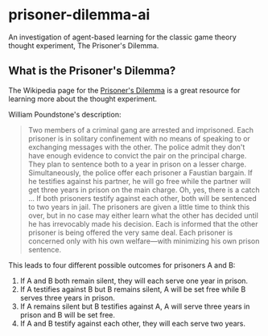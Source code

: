 # prisoner-dilemma-ai
An investigation of agent-based learning for the classic game theory thought experiment, The Prisoner's Dilemma.

## What is the Prisoner's Dilemma?

The Wikipedia page for the [Prisoner's Dilemma](https://en.wikipedia.org/wiki/Prisoner%27s_dilemma) is a great resource for learning more about the thought experiment.

William Poundstone's description:

> Two members of a criminal gang are arrested and imprisoned. Each prisoner is in solitary confinement with no means of speaking to or exchanging messages with the other. The police admit they don't have enough evidence to convict the pair on the principal charge. They plan to sentence both to a year in prison on a lesser charge. Simultaneously, the police offer each prisoner a Faustian bargain. If he testifies against his partner, he will go free while the partner will get three years in prison on the main charge. Oh, yes, there is a catch ... If both prisoners testify against each other, both will be sentenced to two years in jail. The prisoners are given a little time to think this over, but in no case may either learn what the other has decided until he has irrevocably made his decision. Each is informed that the other prisoner is being offered the very same deal. Each prisoner is concerned only with his own welfare—with minimizing his own prison sentence.

This leads to four different possible outcomes for prisoners A and B:

1. If A and B both remain silent, they will each serve one year in prison.
2. If A testifies against B but B remains silent, A will be set free while B serves three years in prison.
3. If A remains silent but B testifies against A, A will serve three years in prison and B will be set free.
4. If A and B testify against each other, they will each serve two years.
